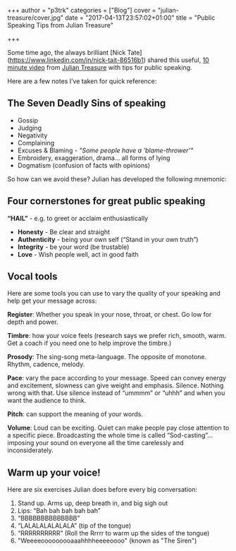 +++
author = "p3trk"
categories = ["Blog"]
cover = "julian-treasure/cover.jpg"
date = "2017-04-13T23:57:02+01:00"
title = "Public Speaking Tips from Julian Treasure"

+++

Some time ago, the always brilliant [Nick Tate] (https://www.linkedin.com/in/nick-tait-86516b1) shared this useful, [10 minute video](https://www.ted.com/talks/julian_treasure_how_to_speak_so_that_people_want_to_listen)
 from [Julian Treasure](http://www.juliantreasure.com/) with tips for public speaking. 
 
 Here are a few notes I’ve taken for quick reference: 

## The Seven Deadly Sins of speaking
- Gossip
- Judging
- Negativity
- Complaining
- Excuses & Blaming - *"Some people have a 'blame-thrower'"*
- Embroidery, exaggeration, drama… all forms of lying
- Dogmatism (confusion of facts with opinions)


So how can we avoid these? Julian has developed the following mnemonic: 

## Four cornerstones for great public speaking
**“HAIL”** - e.g. to greet or acclaim enthusiastically

 - **Honesty** - Be clear and straight
 - **Authenticity** - being your own self (“Stand in your own truth”)
 - **Integrity** - be your word (be trustable)
 - **Love** - Wish people well, act in good faith

## Vocal tools

Here are some tools you can use to vary the quality of your speaking and help get your message across:

**Register**: Whether you speak in your nose, throat, or chest. Go low for depth and power.

**Timbre**: how your voice feels (research says we prefer rich, smooth, warm. Get a coach if you need one to help improve the timbre.)

**Prosody**: The sing-song meta-language. The opposite of monotone. Rhythm, cadence, melody.

**Pace**: vary the pace according to your message. Speed can convey energy and excitement, slowness can give weight and emphasis. Silence. Nothing wrong with that. Use silence instead of “ummmm” or “uhhh” and when you want the audience to think.

**Pitch**: can support the meaning of your words.

**Volume**: Loud can be exciting. Quiet can make people pay close attention to a specific piece. Broadcasting the whole time is called “Sod-casting”… imposing your sound on everyone all the time carelessly and inconsiderately. 

## Warm up your voice!
Here are six exercises Julian does before every big conversation:

1. Stand up. Arms up, deep breath in, and big sigh out
2. Lips: “Bah bah bah bah bah”
3. “BBBBBBBBBBBBBB”
4. “LALALALALALALA” (tip of the tongue)
5. “RRRRRRRRRR” (Roll the Rrrrr to warm up the sides of the tongue)
6. "Weeeeooooooooaaahhhheeeeoooo" (known as "The Siren")

